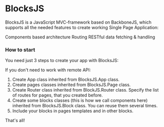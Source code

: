 # BlocksJS

BlocksJS is a JavaScript MVC-framework based on BackboneJS, which supports all the needed features to create working Single Page Application:

Components based architecture
Routing
RESTful data fetching & handling  


### How to start
You need just 3 steps to create your app with BlocksJS:

If you don't need to work with remote API:
1. Create App class inherited from BlocksJS.App class.
2. Create pages classes inherited from BlocksJS.Page class.
3. Create Router class inherited from BlockJS.Router class. Specify the list of routes for pages, that you created before.
4. Create some blocks classes (this is how we call components here) inherited from BlocksJS.Block class. You can reuse them several times.
5. Include your blocks in pages templates and in other blocks.

That's all!


